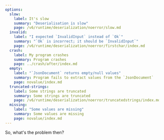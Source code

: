 ```yaml
---
options:
  slow:
    label: It's slow
    summary: "Deserialisation is slow"
    page: /v6/runtime/deserialization/noerror/slow.md
  invalid:
    label: "I expected `InvalidInput` instead of `Ok`"
    summary: "`Ok` is incorrect; it should be `InvalidInput`"
    page: /v6/runtime/deserialization/noerror/firstchar/index.md
  crash:
    label: My program crashes
    summary: Program crashes
    page: ../crash/after/index.md
  empty:
    label: "`JsonDocument` returns empty/null values"
    summary: Program fails to extract values from the `JsonDocument`
    page: novalue/index.md
  truncated-strings:
    label: Some strings are truncated
    summary: Some strings are truncated
    page: /v6/runtime/deserialization/noerror/truncatedstrings/index.md
  missing:
    label: "Some values are missing"
    summary: Some values are missing
    page: novalue/index.md
---
```


So, what's the problem then?
